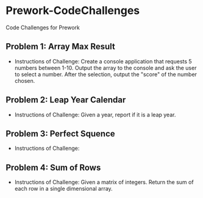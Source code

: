 # Prework-CodeChallenges
Code Challenges for Prework

## Problem 1: Array Max Result
* Instructions of Challenge: Create a console application that requests 5 numbers between 1-10. 
Output the array to the console and ask the user to select a number. 
After the selection, output the "score" of the number chosen. 

## Problem 2: Leap Year Calendar
* Instructions of Challenge: Given a year, report if it is a leap year.

## Problem 3: Perfect Squence
* Instructions of Challenge:

## Problem 4: Sum of Rows
* Instructions of Challenge: Given a matrix of integers. Return the sum of each row in a single dimensional array.